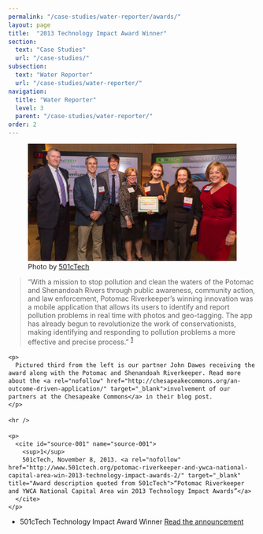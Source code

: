 ```yaml
---
permalink: "/case-studies/water-reporter/awards/"
layout: page
title:  "2013 Technology Impact Award Winner"
section: 
  text: "Case Studies"
  url: "/case-studies/"
subsection: 
  text: "Water Reporter"
  url: "/case-studies/water-reporter/"
navigation:
  title: "Water Reporter"
  level: 3
  parent: "/case-studies/water-reporter/"
order: 2
---
```

<figure>
  <img src="/images/case-studies-water-reporter-awards-501ctech-award-acceptence.jpg" alt="Acceptance of the 2013 Technology Award given by 501cTech" />
  <figcaption>Photo by <a href="http://www.501ctech.org/" target="_blank">501cTech</a></figcaption>
</figure>

<div class="row">
  <article class="column-12">
    <blockquote>
      “With a mission to stop pollution and clean the waters of the Potomac and Shenandoah Rivers through public awareness, community action, and law enforcement, Potomac Riverkeeper’s winning innovation was a mobile application that allows its users to identify and report pollution problems in real time with photos and geo-tagging.  The app has already begun to revolutionize the work of conservationists, making identifying and responding to pollution problems a more effective and precise process.” <sup><a href="#source-001">1</a></sup>
    </blockquote>

    <p>
      Pictured third from the left is our partner John Dawes receiving the award along with the Potomac and Shenandoah Riverkeeper. Read more about the <a rel="nofollow" href="http://chesapeakecommons.org/an-outcome-driven-application/" target="_blank">involvement of our partners at the Chesapeake Commons</a> in their blog post.
    </p>

    <hr />

    <p>
      <cite id="source-001" name="source-001">
        <sup>1</sup>
        501cTech, November 8, 2013. <a rel="nofollow" href="http://www.501ctech.org/potomac-riverkeeper-and-ywca-national-capital-area-win-2013-technology-impact-awards-2/" target="_blank" title="Award description quoted from 501cTech">“Potomac Riverkeeper and YWCA National Capital Area win 2013 Technology Impact Awards”</a>
      </cite>
    </p>

  </article>
  <aside class="column-4 content-sidebar">
    <ul class="links align-center">
      <li>
        <a name="501cTech-Technology-Impact-Award-Winner"></a>
        <i class="icon icon-large icon-blue retinaicon-education-007"></i>
        <span class="link-title">
          501cTech Technology Impact Award Winner
        </span>
        <span class="link-url">
          <a rel="nofollow" href="http://www.501ctech.org/celebration-of-technology/2013-celebration-of-technology/" target="_blank" title="Read the original 501cTech Technology Impact Award Winner annoucnement">
            Read the announcement <i class="icon icon-dark icon-xsmall retinaicon-retina-icons-v-1-5"></i>
          </a>
        </span>
      </li>
    </ul>

  </aside>
</div>
